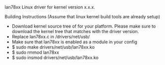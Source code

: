 
lan78xx Linux driver for kernel version x.x.x.

Building Instructions (Assume that linux kernel build tools are already setup)
- Download kernel source tree of for your platform. Please make sure to download the kernel tree that matches with the driver version.
- Replace lan78xx.c in /drivers/net/usb/
- Make sure that lan78xx is enabled as a module in your config
- $ sudo make drivers/net/usb/lan78xx.ko
- $ sudo rmmod lan78xx
- $ sudo insmod drivers/net/usb/lan78xx.ko
